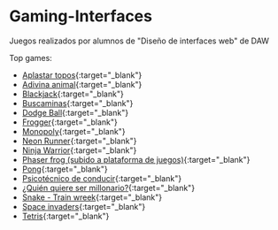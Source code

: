 # Gaming-Interfaces
Juegos realizados por alumnos de "Diseño de interfaces web" de DAW

Top games:
 - [Aplastar topos](Pedro%20(topos)/pedro_gtarrio_polo_practica4.html){:target="_blank"}
 - [Adivina animal](Javier%20(adivina%20animal)/index.html){:target="_blank"}
 - [Blackjack](Adrián%20(blackjack)/index.html){:target="_blank"}
 - [Buscaminas](Alberto%20(buscaminas)/AlbertoHurtado_Practica4.html){:target="_blank"}
 - [Dodge Ball](Mauricio%20(Dodge%20Ball)/Mauricio_Rodriguez_Saglimbeni_html.html){:target="_blank"}
 - [Frogger](Felipe%20(Frogger)/juego.html){:target="_blank"}
 - [Monopoly](Ekaterina%20y%20Tony%20(Monopoly)/index.html){:target="_blank"}
 - [Neon Runner](Alfredo%20(Neon%20Runner)/html/APG_P4_index.html){:target="_blank"}
 - [Ninja Warrior](Sergio%20(Ninja%20Warrior)/index.html){:target="_blank"}
 - [Phaser frog (subido a plataforma de juegos)](https://gamejolt.com/games/phaser_frog_experimental/717998){:target="_blank"}
 - [Pong](Daniel%20(pong)/practica_T4_DanielGilFernandez.html){:target="_blank"}
 - [Psicotécnico de conducir](Manuel%20(psicotécnico%20conducir)/manuel-blanco-irigaray-practica-4.html){:target="_blank"}
 - [¿Quién quiere ser millonario?](Gero%20(Quién%20quiere%20ser%20millonario)/index.html){:target="_blank"}
 - [Snake - Train wreek](Alejandro%20(snake%20-%20train%20wreck)/Alejandro_Rodriguez_Sanchez_Practica4.html){:target="_blank"}
 - [Space invaders](Alejandro%20(Space%20Invaders)/index.html){:target="_blank"} 
 - [Tetris](Borja%20(Tetris)/index.html){:target="_blank"}
 
